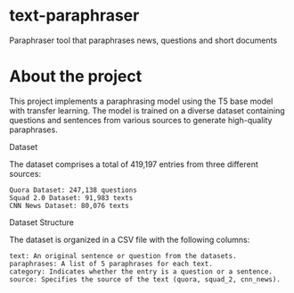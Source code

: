 # text-paraphraser
Paraphraser tool that paraphrases news, questions and short documents

# About the project
This project implements a paraphrasing model using the T5 base model with transfer learning. The model is trained on a diverse dataset containing questions and sentences from various sources to generate high-quality paraphrases.

Dataset

The dataset comprises a total of 419,197 entries from three different sources:

    Quora Dataset: 247,138 questions
    Squad 2.0 Dataset: 91,983 texts
    CNN News Dataset: 80,076 texts

Dataset Structure

The dataset is organized in a CSV file with the following columns:

    text: An original sentence or question from the datasets.
    paraphrases: A list of 5 paraphrases for each text.
    category: Indicates whether the entry is a question or a sentence.
    source: Specifies the source of the text (quora, squad_2, cnn_news).
